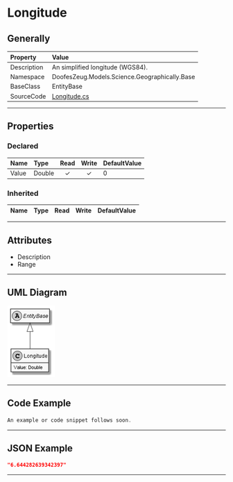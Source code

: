 ﻿# Longitude

## Generally

|Property|Value|
|:-|:-|
|Description|An simplified longitude (WGS84).|
|Namespace|DoofesZeug.Models.Science.Geographically.Base|
|BaseClass|EntityBase|
|SourceCode|[Longitude.cs](../../../../DoofesZeug.Library/Src/Models/Science/Geographically/Base/Longitude.cs)|

---

## Properties

### Declared

|Name|Type|Read|Write|DefaultValue|
|:---|:---|:--:|:---:|:-----------|
|Value|Double|&#x2713;|&#x2713;|0|

### Inherited

|Name|Type|Read|Write|DefaultValue|
|:---|:---|:--:|:---:|:-----------|

---

## Attributes

- Description
- Range

---

## UML Diagram

![Longitude.png](./Longitude.png "Longitude")

---

## Code Example

```cs
An example or code snippet follows soon.
```

---

## JSON Example

```json
"6.644282639342397"
```

---

